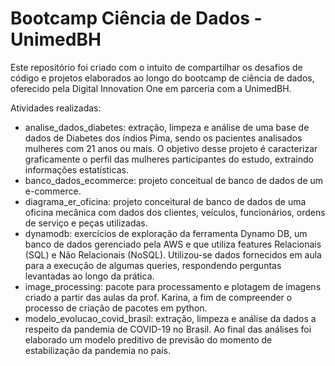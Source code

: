 # Bootcamp Ciência de Dados - UnimedBH

Este repositório foi criado com o intuito de compartilhar os desafios de código e projetos elaborados ao longo do bootcamp de ciência de dados, oferecido pela Digital Innovation One em parceria com a UnimedBH. 

Atividades realizadas:
- analise_dados_diabetes: extração, limpeza e análise de uma base de dados de Diabetes dos índios Pima, sendo os pacientes analisados mulheres com 21 anos ou mais. O objetivo desse projeto é caracterizar graficamente o perfil das mulheres participantes do estudo, extraindo informações estatísticas.
- banco_dados_ecommerce: projeto conceitual de banco de dados de um e-commerce.
- diagrama_er_oficina: projeto conceitural de banco de dados de uma oficina mecânica com dados dos clientes, veículos, funcionários, ordens de serviço e peças utilizadas. 
- dynamodb: exercícios de exploração da ferramenta Dynamo DB, um banco de dados gerenciado pela AWS e que utiliza features Relacionais (SQL) e Não Relacionais (NoSQL). Utilizou-se dados fornecidos em aula para a execução de algumas queries, respondendo perguntas levantadas ao longo da prática.
- image_processing: pacote para processamento e plotagem de imagens criado a partir das aulas da prof. Karina, a fim de compreender o processo de criação de pacotes em python.
- modelo_evolucao_covid_brasil: extração, limpeza e análise da dados a respeito da pandemia de COVID-19 no Brasil. Ao final das análises foi elaborado um modelo preditivo de previsão do momento de estabilização da pandemia no país. 

